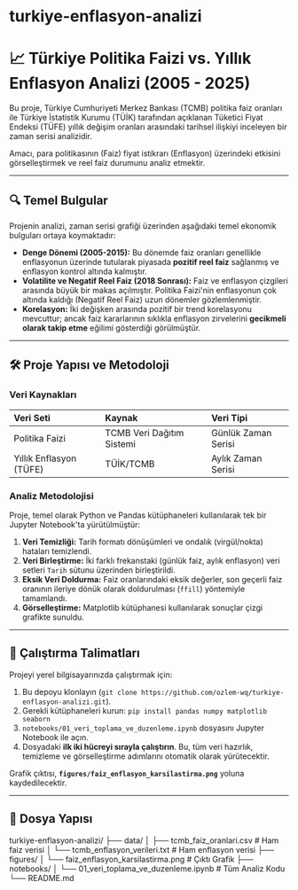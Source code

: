 # turkiye-enflasyon-analizi
# 📈 Türkiye Politika Faizi vs. Yıllık Enflasyon Analizi (2005 - 2025)

Bu proje, Türkiye Cumhuriyeti Merkez Bankası (TCMB) politika faiz oranları ile Türkiye İstatistik Kurumu (TÜİK) tarafından açıklanan Tüketici Fiyat Endeksi (TÜFE) yıllık değişim oranları arasındaki tarihsel ilişkiyi inceleyen bir zaman serisi analizidir.

Amacı, para politikasının (Faiz) fiyat istikrarı (Enflasyon) üzerindeki etkisini görselleştirmek ve reel faiz durumunu analiz etmektir.

---

## 🔍 Temel Bulgular

Projenin analizi, zaman serisi grafiği üzerinden aşağıdaki temel ekonomik bulguları ortaya koymaktadır:

* **Denge Dönemi (2005-2015):** Bu dönemde faiz oranları genellikle enflasyonun üzerinde tutularak piyasada **pozitif reel faiz** sağlanmış ve enflasyon kontrol altında kalmıştır.
* **Volatilite ve Negatif Reel Faiz (2018 Sonrası):** Faiz ve enflasyon çizgileri arasında büyük bir makas açılmıştır. Politika Faizi'nin enflasyonun çok altında kaldığı (Negatif Reel Faiz) uzun dönemler gözlemlenmiştir.
* **Korelasyon:** İki değişken arasında pozitif bir trend korelasyonu mevcuttur; ancak faiz kararlarının sıklıkla enflasyon zirvelerini **gecikmeli olarak takip etme** eğilimi gösterdiği görülmüştür.

---

## 🛠️ Proje Yapısı ve Metodoloji

### Veri Kaynakları

| Veri Seti | Kaynak | Veri Tipi |
| :--- | :--- | :--- |
| Politika Faizi | TCMB Veri Dağıtım Sistemi | Günlük Zaman Serisi |
| Yıllık Enflasyon (TÜFE) | TÜİK/TCMB | Aylık Zaman Serisi |

### Analiz Metodolojisi

Proje, temel olarak Python ve Pandas kütüphaneleri kullanılarak tek bir Jupyter Notebook'ta yürütülmüştür:

1.  **Veri Temizliği:** Tarih formatı dönüşümleri ve ondalık (virgül/nokta) hataları temizlendi.
2.  **Veri Birleştirme:** İki farklı frekanstaki (günlük faiz, aylık enflasyon) veri setleri `Tarih` sütunu üzerinden birleştirildi.
3.  **Eksik Veri Doldurma:** Faiz oranlarındaki eksik değerler, son geçerli faiz oranının ileriye dönük olarak doldurulması (`ffill`) yöntemiyle tamamlandı.
4.  **Görselleştirme:** Matplotlib kütüphanesi kullanılarak sonuçlar çizgi grafikte sunuldu.

---

## 🚀 Çalıştırma Talimatları

Projeyi yerel bilgisayarınızda çalıştırmak için:

1.  Bu depoyu klonlayın (`git clone https://github.com/ozlem-wq/turkiye-enflasyon-analizi.git`).
2.  Gerekli kütüphaneleri kurun: `pip install pandas numpy matplotlib seaborn`
3.  `notebooks/01_veri_toplama_ve_duzenleme.ipynb` dosyasını Jupyter Notebook ile açın.
4.  Dosyadaki **ilk iki hücreyi sırayla çalıştırın**. Bu, tüm veri hazırlık, temizleme ve görselleştirme adımlarını otomatik olarak yürütecektir.

Grafik çıktısı, **`figures/faiz_enflasyon_karsilastirma.png`** yoluna kaydedilecektir.

---

## 📁 Dosya Yapısı
turkiye-enflasyon-analizi/
├── data/
│   ├── tcmb_faiz_oranlari.csv    # Ham faiz verisi
│   └── tcmb_enflasyon_verileri.txt # Ham enflasyon verisi
├── figures/
│   └── faiz_enflasyon_karsilastirma.png # Çıktı Grafik
├── notebooks/
│   └── 01_veri_toplama_ve_duzenleme.ipynb # Tüm Analiz Kodu
└── README.md

